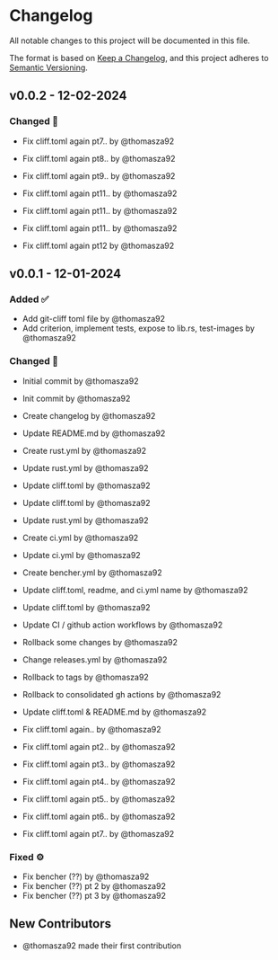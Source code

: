 # Changelog

All notable changes to this project will be documented in this file.

The format is based on [Keep a Changelog](https://keepachangelog.com/en/1.0.0/),
and this project adheres to [Semantic Versioning](https://semver.org/spec/v2.0.0.html).

## v0.0.2 - 12-02-2024

### Changed 🔀
- Fix cliff.toml again pt7.. by @thomasza92

- Fix cliff.toml again pt8.. by @thomasza92

- Fix cliff.toml again pt9.. by @thomasza92
- Fix cliff.toml again pt11.. by @thomasza92

- Fix cliff.toml again pt11.. by @thomasza92

- Fix cliff.toml again pt11.. by @thomasza92
- Fix cliff.toml again pt12 by @thomasza92


## v0.0.1 - 12-01-2024

### Added ✅
- Add git-cliff toml file by @thomasza92
- Add criterion, implement tests, expose to lib.rs, test-images by @thomasza92

### Changed 🔀
- Initial commit by @thomasza92
- Init commit by @thomasza92
- Create changelog by @thomasza92
- Update README.md by @thomasza92
- Create rust.yml by @thomasza92

- Update rust.yml by @thomasza92

- Update cliff.toml by @thomasza92

- Update cliff.toml by @thomasza92
- Update rust.yml by @thomasza92

- Create ci.yml by @thomasza92
- Update ci.yml by @thomasza92
- Create bencher.yml by @thomasza92
- Update cliff.toml, readme, and ci.yml name by @thomasza92
- Update cliff.toml by @thomasza92

- Update CI / github action workflows by @thomasza92

- Rollback some changes by @thomasza92
- Change releases.yml by @thomasza92
- Rollback to tags by @thomasza92
- Rollback to consolidated gh actions by @thomasza92
- Update cliff.toml & README.md by @thomasza92
- Fix cliff.toml again.. by @thomasza92

- Fix cliff.toml again pt2.. by @thomasza92

- Fix cliff.toml again pt3.. by @thomasza92
- Fix cliff.toml again pt4.. by @thomasza92

- Fix cliff.toml again pt5.. by @thomasza92

- Fix cliff.toml again pt6.. by @thomasza92

- Fix cliff.toml again pt7.. by @thomasza92


### Fixed ⚙️
- Fix bencher (??) by @thomasza92
- Fix bencher (??) pt 2 by @thomasza92
- Fix bencher (??) pt 3 by @thomasza92

## New Contributors

* @thomasza92 made their first contribution



